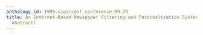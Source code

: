 ```yaml
---
anthology_id: 1999.sigirconf_conference-99.74
title: An Internet-Based Newspaper Filtering and Personalization System (demonstration
  abstract)
---
```


